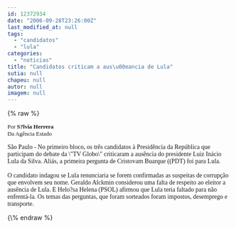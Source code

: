 ```yaml
---
id: 12372934
date: "2006-09-28T23:26:00Z"
last_modified_at: null
tags:
  - "candidatos"
  - "lula"
categories:
  - "noticias"
title: "Candidatos criticam a aus\u00eancia de Lula"
sutia: null
chapeu: null
autor: null
imagem: null
---
```

{\% raw %}
<p><FONT size=1></p>
<p><P><FONT face=Verdana size=2>Por <STRONG>S?lvia Herrera</STRONG><BR>Da Agência Estado</FONT></P></FONT></p>
<p><P><FONT face=Verdana>São Paulo - No primeiro bloco, os três candidatos à Presidência da República que participam do debate da \"TV Globo\" criticaram a ausência do presidente Luiz Inácio Lula da Silva. Aliás, a primeira pergunta de Cristovam Buarque ((PDT) foi para Lula. <BR><BR>O candidato indagou se Lula renunciaria se forem confirmadas as suspeitas de corrupção que envolvem seu nome. Geraldo Alckmin considerou uma falta de respeito ao eleitor a ausência de Lula. E Helo?sa Helena (PSOL) afirmou que Lula teria faltado para não enfrentá-la. Os temas das perguntas, que foram sorteados foram impostos, desemprego e transporte.</FONT></P> </p>
{\% endraw %}